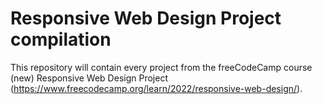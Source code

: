 # Responsive Web Design Project compilation

This repository will contain every project from the freeCodeCamp course (new) Responsive Web Design Project (https://www.freecodecamp.org/learn/2022/responsive-web-design/).
